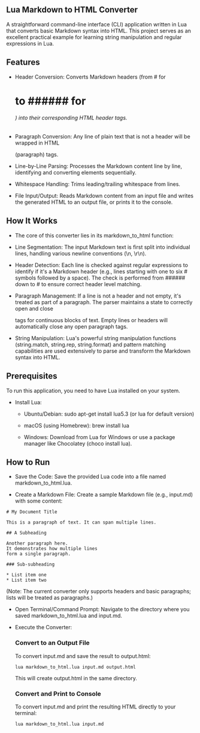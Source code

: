 ## Lua Markdown to HTML Converter
A straightforward command-line interface (CLI) application written in Lua that converts basic Markdown syntax into HTML. This project serves as an excellent practical example for learning string manipulation and regular expressions in Lua.

## Features
- Header Conversion: Converts Markdown headers (from # for <h1> to ###### for <h6>) into their corresponding HTML header tags.

- Paragraph Conversion: Any line of plain text that is not a header will be wrapped in HTML <p> (paragraph) tags.

- Line-by-Line Parsing: Processes the Markdown content line by line, identifying and converting elements sequentially.

- Whitespace Handling: Trims leading/trailing whitespace from lines.

- File Input/Output: Reads Markdown content from an input file and writes the generated HTML to an output file, or prints it to the console.


## How It Works
- The core of this converter lies in its markdown_to_html function:

- Line Segmentation: The input Markdown text is first split into individual lines, handling various newline conventions (\n, \r\n).

- Header Detection: Each line is checked against regular expressions to identify if it's a Markdown header (e.g., lines starting with one to six # symbols followed by a space). The check is performed from ###### down to # to ensure correct header level matching.

- Paragraph Management: If a line is not a header and not empty, it's treated as part of a paragraph. The parser maintains a state to correctly open and close <p> tags for continuous blocks of text. Empty lines or headers will automatically close any open paragraph tags.

- String Manipulation: Lua's powerful string manipulation functions (string.match, string.rep, string.format) and pattern matching capabilities are used extensively to parse and transform the Markdown syntax into HTML.

## Prerequisites
To run this application, you need to have Lua installed on your system.

- Install Lua:

  - Ubuntu/Debian: sudo apt-get install lua5.3 (or lua for default version)

  - macOS (using Homebrew): brew install lua

  - Windows: Download from Lua for Windows or use a package manager like Chocolatey (choco install lua).

## How to Run
- Save the Code: Save the provided Lua code into a file named markdown_to_html.lua.

- Create a Markdown File: Create a sample Markdown file (e.g., input.md) with some content:  

```text
# My Document Title

This is a paragraph of text. It can span multiple lines.

## A Subheading

Another paragraph here.
It demonstrates how multiple lines
form a single paragraph.

### Sub-subheading

* List item one
* List item two
```

(Note: The current converter only supports headers and basic paragraphs; lists will be treated as paragraphs.)

- Open Terminal/Command Prompt: Navigate to the directory where you saved markdown_to_html.lua and input.md.

- Execute the Converter:

  ### Convert to an Output File
  To convert input.md and save the result to output.html:

  ```text
  lua markdown_to_html.lua input.md output.html
  ```

  This will create output.html in the same directory.

  ### Convert and Print to Console
  To convert input.md and print the resulting HTML directly to your terminal: 

  ```text
  lua markdown_to_html.lua input.md
  ```

  

